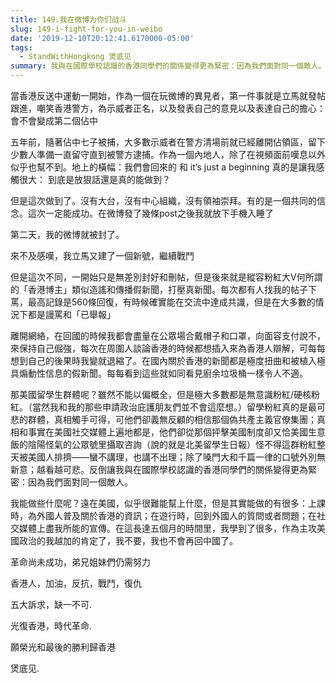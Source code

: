```yaml
---
title: 149.我在微博为你们战斗
slug: 149-i-fight-for-you-in-weibo
date: '2019-12-10T20:12:41.6170000-05:00'
tags:
  - StandWithHongkong 煲底见
summary: 我與在國際學校認識的香港同學們的關係變得更為緊密：因為我們面對同一個敵人。
---
```



當香港反送中運動一開始，作為一個在玩微博的異見者，第一件事就是立馬就發帖跟進，嘲笑香港警方，為示威者正名，以及發表自己的意見以及表達自己的擔心：會不會變成第二個佔中



五年前，隨著佔中七子被捕，大多數示威者在警方清場前就已經離開佔領區，留下少數人準備一直留守直到被警方逮捕。作為一個內地人，除了在視頻面前嘆息以外似乎也幫不到。地上的橫幅：我們會回來的 和 it’s just a beginning 真的是讓我感觸很大： 到底是放狠話還是真的能做到？



但是這次做到了。沒有大台，沒有中心組織，沒有領袖崇拜。有的是一個共同的信念。這次一定能成功。在微博發了幾條post之後我就放下手機入睡了



第二天，我的微博就被封了。



來不及感嘆，我立馬又建了一個新號，繼續戰鬥



但是這次不同，一開始只是無差別封好和刪帖，但是後來就是縱容粉紅大V何所謂的「香港博主」類似造謠和傳播假新聞，打壓真新聞。每次都有人找我的帖子下罵，最高記錄是560條回復，有時候確實能在交流中達成共識，但是在大多數的情況下都是謾罵和「已舉報」



離開網絡，在回國的時候我都會盡量在公眾場合戴帽子和口罩，向面容支付說不，來保持自己倔強，每次在周圍人談論香港的時候都想插入來為香港人辯解，可每每想到自己的後果時我變就退縮了。在國內關於香港的新聞都是極度扭曲和被植入極具煽動性信息的假新聞。每每看到這些就如同看見廚余垃圾桶一樣令人不適。



那美國留學生群體呢？雖然不能以偏概全，但是極大多數都是無意識粉紅/硬核粉紅。（當然我和我的那些申請政治庇護朋友們並不會這麼想。）留學粉紅真的是最可悲的群體，真相觸手可得，可他們卻義無反顧的相信那個偽共產主義官僚集團；真相和事實在美國社交媒體上遍地都是，他們卻從那個抨擊美國制度卻又恰美國生意飯的陰陽怪氣的公眾號里攝取咨詢（說的就是北美留學生日報）怪不得這群粉紅整天被美國人排擠——蠻不講理，也講不出理；除了嗓門大和千篇一律的口號外別無新意；越看越可悲。反倒讓我與在國際學校認識的香港同學們的關係變得更為緊密：因為我們面對同一個敵人。



我能做些什麼呢？遠在美國，似乎很難能幫上什麼，但是其實能做的有很多：上課時，為外國人普及關於香港的資訊；在遊行時，回到外國人的質問或者問題；在社交媒體上盡我所能的宣傳。在這長達五個月的時間里，我學到了很多，作為主攻美國政治的我越加的肯定了，我不要，我也不會再回中國了。



革命尚未成功，弟兄姐妹們仍需努力

香港人，加油，反抗，戰鬥，復仇

五大訴求，缺一不可.

光復香港，時代革命.

願榮光和最後的勝利歸香港

煲底见.
